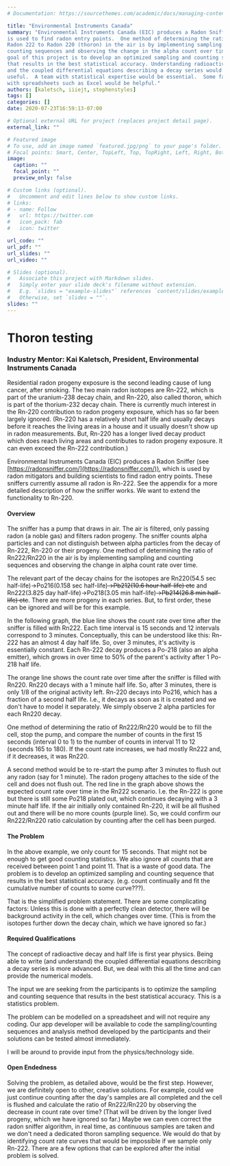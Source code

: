 ```yaml
---
# Documentation: https://sourcethemes.com/academic/docs/managing-content/

title: "Environmental Instruments Canada"
summary: "Environmental Instruments Canada (EIC) produces a Radon Sniffer which
is used to find radon entry points.  One method of determining the ratio of
Radon 222 to Radon 220 (thoron) in the air is by implementing sampling and
counting sequences and observing the change in the alpha count over time.  The
goal of this project is to develop an optimized sampling and counting sequence
that results in the best statistical accuracy. Understanding radioactive decay
and the coupled differential equations describing a decay series would be
useful.  A team with statistical expertise would be essential.  Some familiarity
with spreadsheets such as Excel would be helpful."
authors: [kaletsch, iiiejt, stephenstyles]
tags: []
categories: []
date: 2020-07-23T16:59:13-07:00

# Optional external URL for project (replaces project detail page).
external_link: ""

# Featured image
# To use, add an image named `featured.jpg/png` to your page's folder.
# Focal points: Smart, Center, TopLeft, Top, TopRight, Left, Right, BottomLeft, Bottom, BottomRight.
image:
  caption: ""
  focal_point: ""
  preview_only: false

# Custom links (optional).
#   Uncomment and edit lines below to show custom links.
# links:
# - name: Follow
#   url: https://twitter.com
#   icon_pack: fab
#   icon: twitter

url_code: ""
url_pdf: ""
url_slides: ""
url_video: ""

# Slides (optional).
#   Associate this project with Markdown slides.
#   Simply enter your slide deck's filename without extension.
#   E.g. `slides = "example-slides"` references `content/slides/example-slides.md`.
#   Otherwise, set `slides = ""`.
slides: ""
---
```



# Thoron testing

### Industry Mentor: Kai Kaletsch, President, Environmental Instruments Canada

Residential radon progeny exposure is the second leading cause of lung cancer,
after smoking. The two main radon isotopes are Rn-222, which is part of the
uranium-238 decay chain, and Rn-220, also called thoron, which is part of the
thorium-232 decay chain. There is currently much interest in the Rn-220
contribution to radon progeny exposure, which has so far been largely ignored.
(Rn-220 has a relatively short half life and usually decays before it reaches
the living areas in a house and it usually doesn\'t show up in radon
measurements. But, Rn-220 has a longer lived decay product which does reach
living areas and contributes to radon progeny exposure. It can even exceed the
Rn-222 contribution.)

Environmental Instruments Canada (EIC) produces a Radon Sniffer (see
[https://radonsniffer.com/](https://radonsniffer.com/)), which is used by radon
mitigators and building scientists to find radon entry points. These sniffers
currently assume all radon is Rn-222. See the appendix for a more detailed
description of how the sniffer works.  We want to extend the functionality to
Rn-220. 

#### Overview

The sniffer has a pump that draws in air. The air is filtered, only passing
radon (a noble gas) and filters radon progeny. The sniffer counts alpha
particles and can not distinguish between alpha particles from the decay of 
Rn-222, Rn-220 or their progeny. One method of determining the ratio of
Rn222/Rn220 in the air is by implementing sampling and counting sequences and
observing the change in alpha count rate over time.

The relevant part of the decay chains for the isotopes are Rn220(54.5 sec
half-life)-\>Po216(0.158 sec half-life)~~-\>Pb212(10.6 hour half-life) etc~~
and Rn222(3.825 day half-life)-\>Po218(3.05 min half-life)~~-\>Pb214(26.8 min
half-life) etc~~. There are more progeny in each series. But, to first order,
these can be ignored and will be for this example.

In the following graph, the blue line shows the count rate over time after the
sniffer is filled with Rn222. Each time interval is 15 seconds and 12 intervals
correspond to 3 minutes. Conceptually, this can be understood like this: Rn-222
has an almost 4 day half life. So, over 3 minutes, it's activity is essentially
constant. Each Rn-222 decay produces a Po-218 (also an alpha emitter), which
grows in over time to 50% of the parent's activity after 1 Po-218 half life.

The orange line shows the count rate over time after the sniffer is filled with
Rn220. Rn220 decays with a 1 minute half life. So, after 3 minutes, there is
only 1/8 of the original activity left. Rn-220 decays into Po216, which has a
fraction of a second half life. I.e., it decays as soon as it is created and we
don't have to model it separately. We simply observe 2 alpha particles for
each Rn220 decay. 

One method of determining the ratio of Rn222/Rn220 would be to fill the cell,
stop the pump, and compare the number of counts in the first 15 seconds
(interval 0 to 1) to the number of counts in interval 11 to 12 (seconds 165 to
180). If the count rate increases, we had mostly Rn222 and, if it decreases, it
was Rn220.

A second method would be to re-start the pump after 3 minutes to flush out any
radon (say for 1 minute). The radon progeny attaches to the side of the cell
and does not flush out. The red line in the graph above shows the expected
count rate over time in the Rn222 scenario. I.e. the Rn-222 is gone but there
is still some Po218 plated out, which continues decaying with a 3 minute half
life. If the air initially only contained Rn-220, it will be all flushed out
and there will be no more counts (purple line). So, we could confirm our
Rn222/Rn220 ratio calculation by counting after the cell has been purged.

#### The Problem

In the above example, we only count for 15 seconds. That might not be
enough to get good counting statistics. We also ignore all counts that
are received between point 1 and point 11. That is a waste of good data.
The problem is to develop an optimized sampling and counting sequence
that results in the best statistical accuracy. (e.g. count continually
and fit the cumulative number of counts to some curve???).

That is the simplified problem statement. There are some complicating
factors: Unless this is done with a perfectly clean detector, there will
be background activity in the cell, which changes over time. (This is
from the isotopes further down the decay chain, which we have ignored so
far.)

#### Required Qualifications

The concept of radioactive decay and half life is first year physics.
Being able to write (and understand) the coupled differential equations
describing a decay series is more advanced. But, we deal with this all
the time and can provide the numerical models.

The input we are seeking from the participants is to optimize the
sampling and counting sequence that results in the best statistical
accuracy. This is a statistics problem.

The problem can be modelled on a spreadsheet and will not require any
coding. Our app developer will be available to code the
sampling/counting sequences and analysis method developed by the
participants and their solutions can be tested almost immediately.

I will be around to provide input from the physics/technology side.

#### Open Endedness

Solving the problem, as detailed above, would be the first step.
However, we are definitely open to other, creative solutions. For
example, could we just continue counting after the day\'s samples are
all completed and the cell is flushed and calculate the ratio of
Rn222/Rn220 by observing the decrease in count rate over time? (That
will be driven by the longer lived progeny, which we have ignored so
far.) Maybe we can even correct the radon sniffer algorithm, in real
time, as continuous samples are taken and we don\'t need a dedicated
thoron sampling sequence. We would do that by identifying count rate
curves that would be impossible if we sample only Rn-222. There are a
few options that can be explored after the initial problem is solved.
